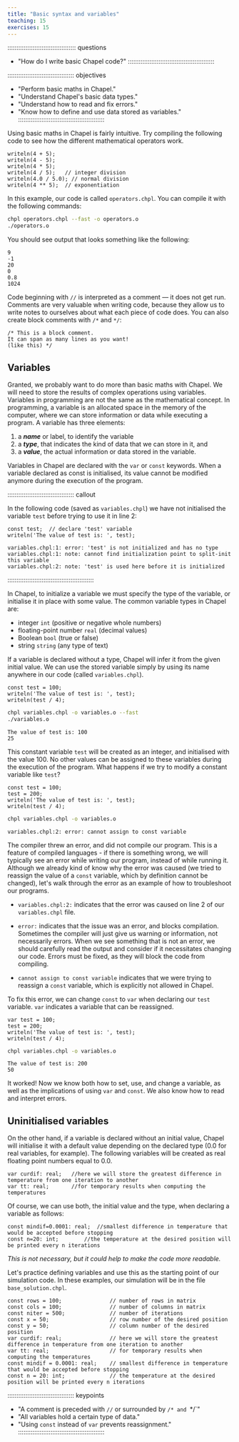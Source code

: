 ```yaml
---
title: "Basic syntax and variables"
teaching: 15
exercises: 15
---
```


:::::::::::::::::::::::::::::::::::::: questions
- "How do I write basic Chapel code?"
::::::::::::::::::::::::::::::::::::::::::::::::

::::::::::::::::::::::::::::::::::::: objectives
- "Perform basic maths in Chapel."
- "Understand Chapel's basic data types."
- "Understand how to read and fix errors."
- "Know how to define and use data stored as variables."
::::::::::::::::::::::::::::::::::::::::::::::::

Using basic maths in Chapel is fairly intuitive. Try compiling the following code to see
how the different mathematical operators work.

```chpl
writeln(4 + 5);
writeln(4 - 5);
writeln(4 * 5);
writeln(4 / 5);   // integer division
writeln(4.0 / 5.0); // normal division
writeln(4 ** 5);  // exponentiation
```

In this example, our code is called `operators.chpl`. You can compile it with the following commands:

```bash
chpl operators.chpl --fast -o operators.o
./operators.o
```

You should see output that looks something like the following:

```output
9
-1
20
0
0.8
1024
```

Code beginning with `//` is interpreted as a comment &mdash; it does not get run. Comments are very valuable
when writing code, because they allow us to write notes to ourselves about what each piece of code does. You
can also create block comments with `/*` and `*/`:

```chpl
/* This is a block comment.
It can span as many lines as you want!
(like this) */
```

## Variables

Granted, we probably want to do more than basic maths with Chapel. We will need to store the results of
complex operations using variables. Variables in programming are not the same as the mathematical concept. In
programming, a variable is an allocated space in the memory of the computer, where we can store information or
data while executing a program. A variable has three elements:

1. a **_name_** or label, to identify the variable 
2. a **_type_**, that indicates the kind of data that we can store in it, and
3. a **_value_**, the actual information or data stored in the variable.

Variables in Chapel are declared with the `var` or `const` keywords. When a variable declared as const is
initialised, its value cannot be modified anymore during the execution of the program.



::::::::::::::::::::::::::::::::::::: callout

In the following code (saved as `variables.chpl`) we have not initialised the variable `test` before trying to
use it in line 2:

```chpl
const test;  // declare 'test' variable
writeln('The value of test is: ', test);
```
```error
variables.chpl:1: error: 'test' is not initialized and has no type
variables.chpl:1: note: cannot find initialization point to split-init this variable
variables.chpl:2: note: 'test' is used here before it is initialized
```

::::::::::::::::::::::::::::::::::::::::::::::::



In Chapel, to initialize a variable we must specify the type of the variable, or initialise it in place with some
value. The common variable types in Chapel are:

* integer `int` (positive or negative whole numbers)
* floating-point number `real` (decimal values)
* Boolean `bool`  (true or false)
* string `string` (any type of text)

If a variable is declared without a type, Chapel will infer it from the given
initial value. We can use the stored variable simply by using its name anywhere
in our code (called `variables.chpl`).

```chpl
const test = 100;
writeln('The value of test is: ', test);
writeln(test / 4);
```

```bash
chpl variables.chpl -o variables.o --fast
./variables.o
```

```output
The value of test is: 100
25
```

This constant variable `test` will be created as an integer, and initialised with the value 100. No other
values can be assigned to these variables during the execution of the program. What happens if we try to
modify a constant variable like `test`?

```chpl
const test = 100;
test = 200;
writeln('The value of test is: ', test);
writeln(test / 4);
```

```bash
chpl variables.chpl -o variables.o
```

```error
variables.chpl:2: error: cannot assign to const variable
```

The compiler threw an error, and did not compile our program. This is a feature of compiled languages - if
there is something wrong, we will typically see an error while writing our program, instead of while running
it. Although we already kind of know why the error was caused (we tried to reassign the value of a `const`
variable, which by definition cannot be changed), let's walk through the error as an example of how to
troubleshoot our programs.

* `variables.chpl:2:` indicates that the error was caused on line 2 of our `variables.chpl` file.

* `error:` indicates that the issue was an error, and blocks compilation.  Sometimes the compiler will just
  give us warning or information, not necessarily errors. When we see something that is not an error, we
  should carefully read the output and consider if it necessitates changing our code.  Errors must be fixed,
  as they will block the code from compiling.

* `cannot assign to const variable` indicates that we were trying to reassign a `const` variable, which is
  explicitly not allowed in Chapel.

To fix this error, we can change `const` to `var` when declaring our `test` variable. `var` indicates a
variable that can be reassigned.

```chpl
var test = 100;
test = 200;
writeln('The value of test is: ', test);
writeln(test / 4);
```

```bash
chpl variables.chpl -o variables.o
```

```output
The value of test is: 200
50
```

It worked! Now we know both how to set, use, and change a variable, as well as the implications of using `var`
and `const`. We also know how to read and interpret errors.

## Uninitialised variables

On the other hand, if a variable is declared without an initial value, Chapel will initialise it with a
default value depending on the declared type (0.0 for real variables, for example). The following variables
will be created as real floating point numbers equal to 0.0.

```chpl
var curdif: real;	//here we will store the greatest difference in temperature from one iteration to another 
var tt: real;		//for temporary results when computing the temperatures
```

Of course, we can use both, the initial value and the type, when declaring a variable as follows:

```chpl
const mindif=0.0001: real;	//smallest difference in temperature that would be accepted before stopping
const n=20: int;		//the temperature at the desired position will be printed every n iterations
```

*This is not necessary, but it could help to make the code more readable.*


Let's practice defining variables and use this as the starting point of our simulation code. In these
examples, our simulation will be in the file `base_solution.chpl`.

```chpl
const rows = 100;               // number of rows in matrix
const cols = 100;               // number of columns in matrix
const niter = 500;              // number of iterations
const x = 50;                   // row number of the desired position
const y = 50;                   // column number of the desired position
var curdif: real;               // here we will store the greatest difference in temperature from one iteration to another 
var tt: real;                   // for temporary results when computing the temperatures
const mindif = 0.0001: real;    // smallest difference in temperature that would be accepted before stopping
const n = 20: int;              // the temperature at the desired position will be printed every n iterations
```

::::::::::::::::::::::::::::::::::::: keypoints
- "A comment is preceded with `//` or surrounded by `/* and `*/`"
- "All variables hold a certain type of data."
- "Using `const` instead of `var` prevents reassignment."
::::::::::::::::::::::::::::::::::::::::::::::::
